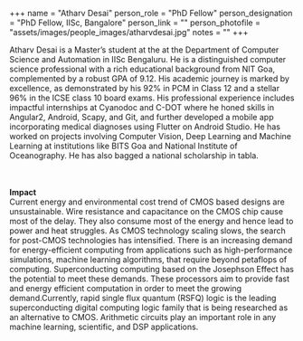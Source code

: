 +++
name = "Atharv Desai"
person_role = "PhD Fellow"
person_designation = "PhD Fellow, IISc, Bangalore"
person_link = ""
person_photofile = "assets/images/people_images/atharvdesai.jpg"
notes = ""
+++

Atharv Desai is a Master’s student at the at the Department of Computer Science and Automation in IISc Bengaluru. He is a distinguished computer science professional with a rich educational background from NIT Goa, complemented by a robust GPA of 9.12. His academic journey is marked by excellence, as demonstrated by his 92% in PCM in Class 12 and a stellar 96% in the ICSE class 10 board exams. His professional experience includes impactful internships at Cyanodoc and C-DOT where he honed skills in Angular2, Android, Scapy, and Git, and further developed a mobile app incorporating medical diagnoses using Flutter on Android Studio. He has worked on projects involving Computer Vision, Deep Learning and Machine Learning at institutions like BITS Goa and National Institute of Oceanography. He has also bagged a national scholarship in tabla.


<br><br><b>Impact</b><br> Current energy and environmental cost trend of CMOS based designs are unsustainable. Wire resistance and capacitance on the CMOS chip cause most of the delay. They also consume most of the energy and hence lead to power and heat struggles.  As CMOS technology scaling slows, the search for post-CMOS technologies has intensified. There is an increasing demand for energy-efficient computing from applications such as high-performance simulations, machine learning algorithms, that require beyond petaflops of computing.  Superconducting computing based on the Josephson Effect has the potential to meet these demands. These processors aim to provide fast and energy efficient computation in order to meet the growing demand.Currently, rapid single flux quantum (RSFQ) logic is the leading superconducting digital computing logic family that is being researched as an alternative to CMOS. Arithmetic circuits play an important role in any machine learning, scientific, and DSP applications.

